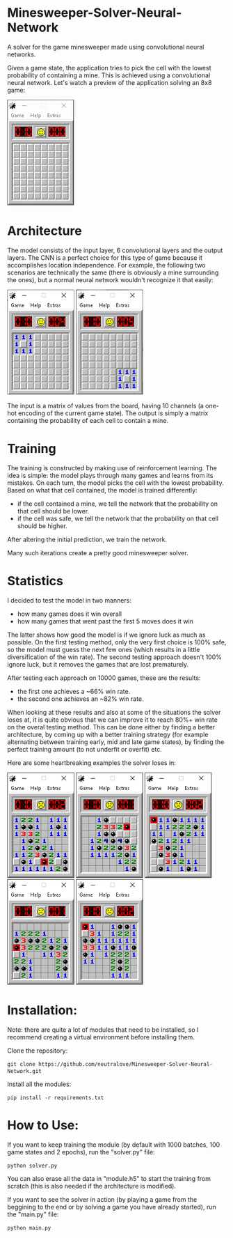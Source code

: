 # Minesweeper-Solver-Neural-Network
A solver for the game minesweeper made using convolutional neural networks.

Given a game state, the application tries to pick the cell with the lowest probability of containing a mine. This is achieved using a convolutional neural network.
Let's watch a preview of the application solving an 8x8 game:

![](pictures/EX0.gif)

# Architecture

The model consists of the input layer, 6 convolutional layers and the output layers. The CNN is a perfect choice for this type of game because it accomplishes location independence. For example, the following two scenarios are technically the same (there is obviously a mine surrounding the ones), but a normal neural network wouldn't recognize it that easily:

![](pictures/CNN1.png) ![](pictures/CNN2.png)

The input is a matrix of values from the board, having 10 channels (a one-hot encoding of the current game state).
The output is simply a matrix containing the probability of each cell to contain a mine.

# Training

The training is constructed by making use of reinforcement learning.
The idea is simple: the model plays through many games and learns from its mistakes.
On each turn, the model picks the cell with the lowest probability. Based on what that cell contained, the model is trained differently:
- if the cell contained a mine, we tell the network that the probability on that cell should be lower.
- if the cell was safe, we tell the network that the probability on that cell should be higher.

After altering the initial prediction, we train the network.

Many such iterations create a pretty good minesweeper solver.

# Statistics

I decided to test the model in two manners:
- how many games does it win overall
- how many games that went past the first 5 moves does it win

The latter shows how good the model is if we ignore luck as much as possible. On the first testing method, only the very first choice is 100% safe, so the model must guess the next few ones (which results in a little diversification of the win rate). The second testing approach doesn't 100% ignore luck, but it removes the games that are lost prematurely.

After testing each approach on 10000 games, these are the results:
- the first one achieves a ~66% win rate.
- the second one achieves an ~82% win rate.

When looking at these results and also at some of the situations the solver loses at, it is quite obvious that we can improve it to reach 80%+ win rate on the overal testing method. This can be done either by finding a better architecture, by coming up with a better training strategy (for example alternating between training early, mid and late game states), by finding the perfect training amount (to not underfit or overfit) etc.

Here are some heartbreaking examples the solver loses in:

![](pictures/EX1.png) ![](pictures/EX2.png) ![](pictures/EX3.png) ![](pictures/EX4.png) ![](pictures/EX5.png)

# Installation:
Note: there are quite a lot of modules that need to be installed, so I recommend creating a virtual environment before installing them.

Clone the repository:
```
git clone https://github.com/neutralove/Minesweeper-Solver-Neural-Network.git
```
Install all the modules:
```
pip install -r requirements.txt
```

# How to Use:

If you want to keep training the module (by default with 1000 batches, 100 game states and 2 epochs), run the "solver.py" file:
```
python solver.py
```
You can also erase all the data in "module.h5" to start the training from scratch (this is also needed if the architecture is modified).

If you want to see the solver in action (by playing a game from the beggining to the end or by solving a game you have already started), run the "main.py" file:
```
python main.py
```
